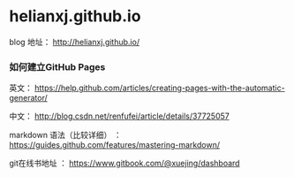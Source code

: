# helianxj.github.io

blog 地址： http://helianxj.github.io/

### 如何建立GitHub Pages

英文： https://help.github.com/articles/creating-pages-with-the-automatic-generator/ 

中文： http://blog.csdn.net/renfufei/article/details/37725057

markdown 语法（比较详细） ：https://guides.github.com/features/mastering-markdown/


git在线书地址 ： https://www.gitbook.com/@xuejing/dashboard

